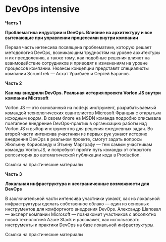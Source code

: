 # DevOps intensive

<b>Часть 1

Проблематика индустрии и DevOps. Влияние на архитектуру и все вытекающие при управлении процессами внутри компании</b>


Первая часть интенсива посвящена проблематике, которую решает методология DevOps, возникающим трудностям на уровне архитектуры и их преодолению, а также тому, как подобные решения влияют на взаимодействие сотрудников и приводят к изменениям на уровне процессов компании. Нюансы концепции представят специалисты компании ScrumTrek — Асхат Уразбаев и Сергей Баранов.


<b>Часть 2

Как мы внедряли DevOps. Реальная история проекта Vorlon.JS внутри компании Microsoft</b>


Vorlon.JS — это основанный на node.js инструмент, разрабатываемый командой технологических евангелистов Microsoft Франция с открытым исходным кодом. В своем блоге на MSDN команда подробно описывала поэтапное внедрение DevOps-практик в организацию работы над Vorlon.JS и выбор инструментов для решения ежедневных задач. Во второй части интенсива участники из первых рук узнают историю внедрения DevOps в реальном проекте, смогут задать вопросы Жюльену Кориоланду и Этьену Марграфу — тем самым участникам команды Vorlon.JS, и попробуют пройти путь команды от открытого репозитория до автоматической публикации кода в Production.

Ссылка на практические материалы

<b>Часть 3

Локальная инфраструктура и неограниченные возможности для DevOps</b>


В заключительной части интенсива участники узнают, как из локальной инфраструктуры сделать собственное облако — один из основных инструментов для комфортного внедрения DevOps. Александр Шаповал — эксперт компании Microsoft — познакомит участников с абсолютно новой технологией Azure Stack и расскажет, как использовать инструменты и практики DevOps на базе локальной инфраструктуры.

Ссылка на практические материалы
